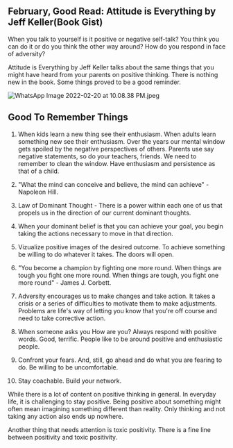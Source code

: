 ## February, Good Read: Attitude is Everything by Jeff Keller(Book Gist)

When you talk to yourself is it positive or negative self-talk? You think you can do it or do you think the other way around? How do you respond in face of adversity?

Attitude is Everything by Jeff Keller talks about the same things that you might have heard from your parents on positive thinking. There is nothing new in the book. Some things proved to be a good reminder. 


![WhatsApp Image 2022-02-20 at 10.08.38 PM.jpeg](https://cdn.hashnode.com/res/hashnode/image/upload/v1645375593497/TFKrDiPsE.jpeg)

## Good To Remember Things

1. When kids learn a new thing see their enthusiasm. When adults learn something new see their enthusiasm. Over the years our mental window gets spoiled by the negative perspectives of others. Parents use say negative statements, so do your teachers, friends. We need to remember to clean the window. Have enthusiasm and persistence as that of a child.

2. "What the mind can conceive and believe, the mind can achieve" - Napoleon Hill.

3. Law of Dominant Thought - There is a power within each one of us that propels us in the direction of our current dominant thoughts.

4. When your dominant belief is that you can achieve your goal, you begin taking the actions necessary to move in that direction.

5. Vizualize positive images of the desired outcome. To achieve something be willing to do whatever it takes. The doors will open.

6. "You become a champion by fighting one more round. When things are tough you fight one more round. When things are tough, you fight one more round" - James J. Corbett.

7. Adversity encourages us to make changes and take action. It takes a crisis or a series of difficulties to motivate them to make adjustments. Problems are life's way of letting you know that you're off course and need to take corrective action. 

8. When someone asks you How are you? Always respond with positive words. Good, terrific. People like to be around positive and enthusiastic people. 

9. Confront your fears. And, still, go ahead and do what you are fearing to do. Be willing to be uncomfortable.

10. Stay coachable. Build your network. 

While there is a lot of content on positive thinking in general. In everyday life, it is challenging to stay positive. Being positive about something might often mean imagining something different than reality. Only thinking and not taking any action also ends up nowhere.

Another thing that needs attention is toxic positivity. There is a fine line between positivity and toxic positivity. 







